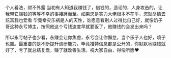 个人看法，财不外露
当初有人知道我赚钱了，借钱的，造谣的，人身攻击的，让我带它赚钱的等等不幸的事接踵而至。如果您是实力大佬根本不在乎，您就尽情去炫富我也爱看
毕竟幸灾乐祸是人的天性，谁愿意看别人过得比自己好，就像奶子哥这种永亏博主，按照他这个亏钱速度早就要饭了，他赚钱的会发出来吗？

所以永亏帖子也少看，永赚会让你焦虑，永亏会让你懈怠，当个乐子人也好，喷子也罢。最重要的是不断提升调研能力，毕竟推特信息都是公开的，你默默地赚钱就好了，亏了就总结复盘，赚了就改善生活。祝大家自由，得偿所愿❤